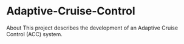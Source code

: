 # Adaptive-Cruise-Control
About This project describes the development of an Adaptive Cruise Control (ACC) system.
